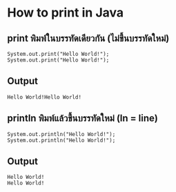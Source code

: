 # How to print in Java
## print พิมพ์ในบรรทัดเดียวกัน (ไม่ขึ้นบรรทัดใหม่)
```
System.out.print("Hello World!");
System.out.print("Hello World!");
```
## Output
```
Hello World!Hello World!
```
## println พิมพ์แล้วขึ้นบรรทัดใหม่ (ln = line)
```
System.out.println("Hello World!");
System.out.println("Hello World!");
```
## Output
```
Hello World!
Hello World!
```
